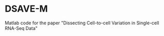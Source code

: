 # DSAVE-M
Matlab code for the paper "Dissecting Cell-to-cell Variation in Single-cell RNA-Seq Data"
